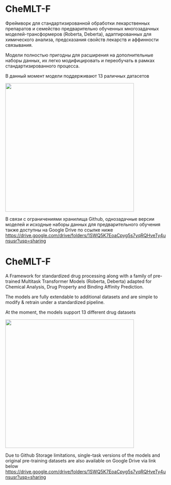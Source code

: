 # CheMLT-F
Фреймворк для стандартизированной обработки лекарственных препаратов и семейство предварительно обученных многозадачных моделей-трансформеров (Roberta, Deberta), адаптированных для химического анализа, предсказания свойств лекарств и аффинности связывания.

Модели полностью пригодны для расширения на дополнительные наборы данных, их легко модифицировать и переобучать в рамках стандартизированного процесса.

В данный момент модели поддерживают 13 раличных датасетов

<img src="https://github.com/user-attachments/assets/12216c99-7bbf-4797-9e0c-a0210a154b69" width="400" />

В связи с ограничениями хранилища Github, однозадачные версии моделей и исходные наборы данных для предварительного обучения также доступны на Google Drive по ссылке ниже
https://drive.google.com/drive/folders/1SWQ5K7EoaCpyg5s7yqRQHveTy4unsusr?usp=sharing

# CheMLT-F
A Framework for standardized drug processing along with a family of pre-trained Multitask Transformer Models (Roberta, Deberta) adapted for Chemical Analysis, Drug Property and Binding Affinity Prediction.

The models are fully extendable to additional datasets and are simple to modify & retrain under a standardized pipeline.

At the moment, the models support 13 different drug datasets

<img src="https://github.com/user-attachments/assets/12216c99-7bbf-4797-9e0c-a0210a154b69" width="400" />

Due to Github Storage limitations, single-task versions of the models and original pre-training datasets are also available on Google Drive via link below
https://drive.google.com/drive/folders/1SWQ5K7EoaCpyg5s7yqRQHveTy4unsusr?usp=sharing
